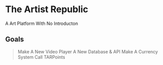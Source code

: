 # The Artist Republic
A Art Platform With No Introducton

## Goals
> Make A New Video Player
> A New Database & API
> Make A Currency System Call TARPoints
